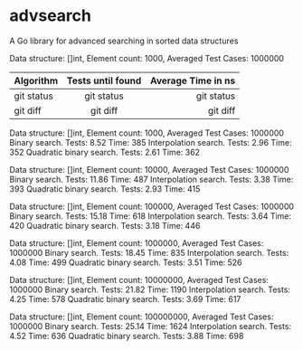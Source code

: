 # advsearch
A Go library for advanced searching in sorted data structures






Data structure: []int, Element count: 1000, Averaged Test Cases: 1000000


| Algorithm | Tests until found| Average Time in ns |
| :---         |     :---:      |          ---: |
| git status   | git status     | git status    |
| git diff     | git diff       | git diff      |


Data structure: []int, Element count: 1000, Averaged Test Cases: 1000000
Binary search.           Tests: 8.52    Time: 385
Interpolation search.    Tests: 2.96    Time: 352
Quadratic binary search. Tests: 2.61    Time: 362

Data structure: []int, Element count: 10000, Averaged Test Cases: 1000000
Binary search.           Tests: 11.86   Time: 487
Interpolation search.    Tests: 3.38    Time: 393
Quadratic binary search. Tests: 2.93    Time: 415

Data structure: []int, Element count: 100000, Averaged Test Cases: 1000000
Binary search.           Tests: 15.18   Time: 618
Interpolation search.    Tests: 3.64    Time: 420
Quadratic binary search. Tests: 3.18    Time: 446

Data structure: []int, Element count: 1000000, Averaged Test Cases: 1000000
Binary search.           Tests: 18.45   Time: 835
Interpolation search.    Tests: 4.08    Time: 499
Quadratic binary search. Tests: 3.51    Time: 526

Data structure: []int, Element count: 10000000, Averaged Test Cases: 1000000
Binary search.           Tests: 21.82   Time: 1190
Interpolation search.    Tests: 4.25    Time: 578
Quadratic binary search. Tests: 3.69    Time: 617

Data structure: []int, Element count: 100000000, Averaged Test Cases: 1000000
Binary search.           Tests: 25.14   Time: 1624
Interpolation search.    Tests: 4.52    Time: 636
Quadratic binary search. Tests: 3.88    Time: 698
